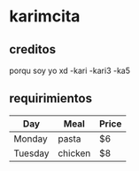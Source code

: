 # karimcita
## creditos
porqu soy yo xd
       -kari
       -kari3
       -ka5
       
## requirimientos
| Day     | Meal    | Price |
| --------|---------|-------|
| Monday  | pasta   | $6    |
| Tuesday | chicken | $8    |

